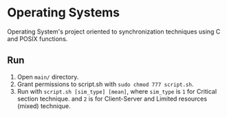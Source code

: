 # Operating Systems 
Operating System's project oriented to synchronization techniques using C and POSIX functions.

## Run

1. Open `main/` directory.
2. Grant permissions to script.sh with `sudo chmod 777 script.sh`.
3. Run with `script.sh [sim_type] [mean]`, where `sim_type` is `1` for Critical section technique.
and `2` is for Client-Server and Limited resources (mixed) technique.
